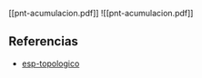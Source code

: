 [[pnt-acumulacion.pdf]]
![[pnt-acumulacion.pdf]]

## Referencias
- [esp-topologico](./esp-topologico.md)
